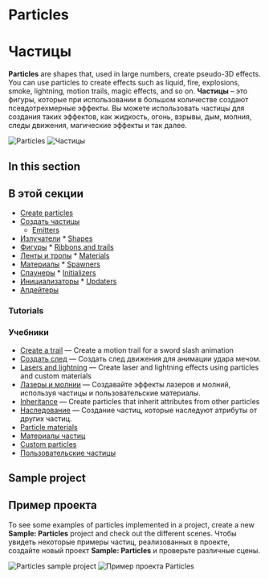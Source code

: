 # Particles
# Частицы

**Particles** are shapes that, used in large numbers, create pseudo-3D effects. You can use particles to create effects such as liquid, fire, explosions, smoke, lightning, motion trails, magic effects, and so on.
**Частицы** – это фигуры, которые при использовании в большом количестве создают псевдотрехмерные эффекты.  Вы можете использовать частицы для создания таких эффектов, как жидкость, огонь, взрывы, дым, молния, следы движения, магические эффекты и так далее.

![Particles](media/particles.png)
![Частицы](media/particles.png)

## In this section
## В этой секции

* [Create particles](create-particles.md)
* [Создать частицы](create-particles.md)
    * [Emitters](emitters.md)
* [Излучатели](emitters.md)
        * [Shapes](shapes.md)
* [Фигуры](shapes.md)
            * [Ribbons and trails](ribbons-and-trails.md)
* [Ленты и тропы](ribbons-and-trails.md)
        * [Materials](materials.md)
* [Материалы](materials.md)
        * [Spawners](spawners.md)
* [Спаунеры](spawners.md)
        * [Initializers](initializers.md)
* [Инициализаторы](initializers.md)
        * [Updaters](updaters.md)
* [Апдейтеры](updaters.md)

### Tutorials
### Учебники

* [Create a trail](tutorials/create-a-trail.md) — Create a motion trail for a sword slash animation
* [Создать след](tutorials/create-a-trail.md) — Создать след движения для анимации удара мечом.
* [Lasers and lightning](tutorials/lasers-and-lightning.md) — Create laser and lightning effects using particles and custom materials
* [Лазеры и молнии](tutorials/lasers-and-lightning.md) — Создавайте эффекты лазеров и молний, ​​используя частицы и пользовательские материалы.
* [Inheritance](tutorials/inheritance.md) — Create particles that inherit attributes from other particles
* [Наследование](tutorials/inheritance.md) — Создание частиц, которые наследуют атрибуты от других частиц.
* [Particle materials](tutorials/particle-materials.md)
* [Материалы частиц](tutorials/particle-materials.md)
* [Custom particles](tutorials/custom-particles.md)
* [Пользовательские частицы](tutorials/custom-particles.md)

## Sample project
## Пример проекта

To see some examples of particles implemented in a project, create a new **Sample: Particles** project and check out the different scenes.
Чтобы увидеть некоторые примеры частиц, реализованных в проекте, создайте новый проект **Sample: Particles** и проверьте различные сцены.

![Particles sample project](media/select-particles-sample-project.png)
![Пример проекта Particles](media/select-particles-sample-project.png)
